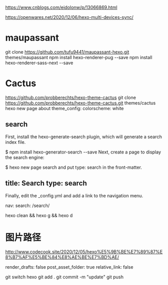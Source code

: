 https://www.cnblogs.com/eidolonw/p/13066869.html

https://openwares.net/2020/12/06/hexo-multi-devices-sync/


# maupassant
git clone https://github.com/tufu9441/maupassant-hexo.git themes/maupassant
npm install hexo-renderer-pug --save
npm install hexo-renderer-sass-next --save

# Cactus
https://github.com/probberechts/hexo-theme-cactus
git clone https://github.com/probberechts/hexo-theme-cactus.git themes/cactus
hexo new page about
theme_config:
  colorscheme: white

## search
First, install the hexo-generate-search plugin, which will generate a search index file.

$ npm install hexo-generator-search --save
Next, create a page to display the search engine:

$ hexo new page search
and put type: search in the front-matter.

title: Search
type: search
---
Finally, edit the _config.yml and add a link to the navigation menu.

nav:
  search: /search/

hexo clean && hexo g && hexo d

# 图片路径
http://www.codecook.site/2020/12/05/hexo%E5%9B%BE%E7%89%87%E8%B7%AF%E5%BE%84%E8%AE%BE%E7%BD%AE/

render_drafts: false
post_asset_folder: true
relative_link: false

git switch hexo
git add .
git commit -m "update"
git push